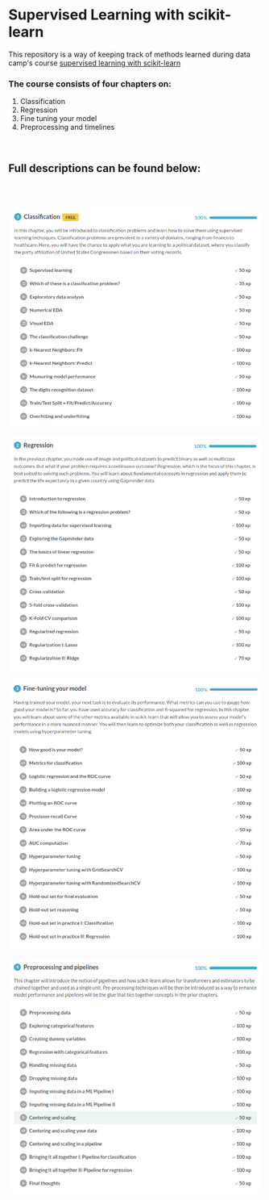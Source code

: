 <h1>Supervised Learning with scikit-learn</h1>
<p>This repository is a way of keeping track of methods learned during data camp's course <a href="https://www.datacamp.com/courses/supervised-learning-with-scikit-learn">supervised learning with scikit-learn</a></p>
  
<h3>The course consists of four chapters on: </h3>
<ol>
  <li>Classification</li>
  <li>Regression</li> 
  <li>Fine tuning your model</li> 
  <li>Preprocessing and timelines</li>
</ol>
<br>
<h2>Full descriptions can be found below:</h2>
<br>
<br>

![alt text](https://github.com/scharnk/supervised-learning-with-scikit-learn/blob/master/images/sklearn_CH01.png)<br>

![alt text](https://github.com/scharnk/supervised-learning-with-scikit-learn/blob/master/images/sklearn_CH02.png)<br>

![alt text](https://github.com/scharnk/supervised-learning-with-scikit-learn/blob/master/images/sklearn_CH03.png)<br>

![alt text](https://github.com/scharnk/supervised-learning-with-scikit-learn/blob/master/images/sklearn_CH04.png)<br>
